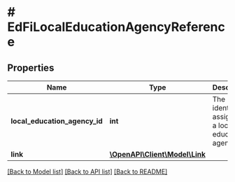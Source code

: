 # # EdFiLocalEducationAgencyReference

## Properties

Name | Type | Description | Notes
------------ | ------------- | ------------- | -------------
**local_education_agency_id** | **int** | The identifier assigned to a local education agency. |
**link** | [**\OpenAPI\Client\Model\Link**](Link.md) |  | [optional]

[[Back to Model list]](../../README.md#models) [[Back to API list]](../../README.md#endpoints) [[Back to README]](../../README.md)
